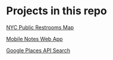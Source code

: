 Projects in this repo
======

[NYC Public Restrooms Map](http://irealva.github.io/nyc-map-project/dist/)

[Mobile Notes Web App](http://irealva.github.io/mobile-notes-app/dist/)

[Google Places API Search](http://irealva.github.io/google-placesAPI-search/dist/)